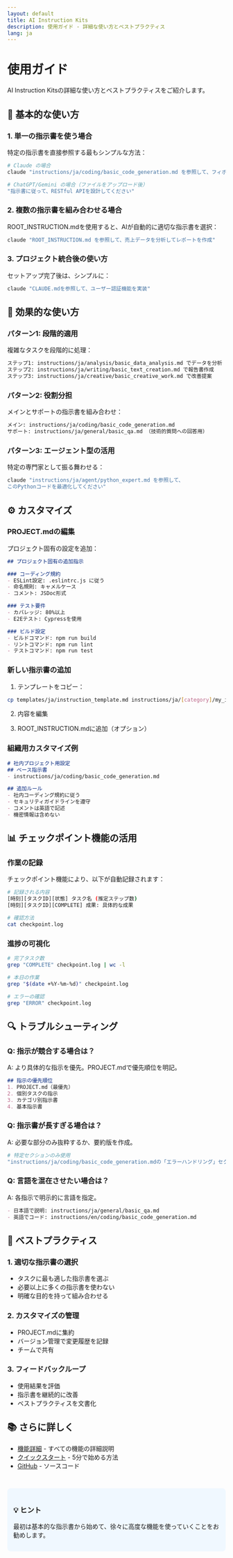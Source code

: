 ```yaml
---
layout: default
title: AI Instruction Kits
description: 使用ガイド - 詳細な使い方とベストプラクティス
lang: ja
---
```


# 使用ガイド

AI Instruction Kitsの詳細な使い方とベストプラクティスをご紹介します。

## 📖 基本的な使い方

### 1. 単一の指示書を使う場合

特定の指示書を直接参照する最もシンプルな方法：

```bash
# Claude の場合
claude "instructions/ja/coding/basic_code_generation.md を参照して、フィボナッチ数列を生成するコードを書いて"

# ChatGPT/Gemini の場合（ファイルをアップロード後）
"指示書に従って、RESTful APIを設計してください"
```

### 2. 複数の指示書を組み合わせる場合

ROOT_INSTRUCTION.mdを使用すると、AIが自動的に適切な指示書を選択：

```bash
claude "ROOT_INSTRUCTION.md を参照して、売上データを分析してレポートを作成"
```

### 3. プロジェクト統合後の使い方

セットアップ完了後は、シンプルに：

```bash
claude "CLAUDE.mdを参照して、ユーザー認証機能を実装"
```

## 🎯 効果的な使い方

### パターン1: 段階的適用

複雑なタスクを段階的に処理：

```markdown
ステップ1: instructions/ja/analysis/basic_data_analysis.md でデータを分析
ステップ2: instructions/ja/writing/basic_text_creation.md で報告書作成
ステップ3: instructions/ja/creative/basic_creative_work.md で改善提案
```

### パターン2: 役割分担

メインとサポートの指示書を組み合わせ：

```markdown
メイン: instructions/ja/coding/basic_code_generation.md
サポート: instructions/ja/general/basic_qa.md （技術的質問への回答用）
```

### パターン3: エージェント型の活用

特定の専門家として振る舞わせる：

```bash
claude "instructions/ja/agent/python_expert.md を参照して、
このPythonコードを最適化してください"
```

## ⚙️ カスタマイズ

### PROJECT.mdの編集

プロジェクト固有の設定を追加：

```markdown
## プロジェクト固有の追加指示

### コーディング規約
- ESLint設定: .eslintrc.js に従う
- 命名規則: キャメルケース
- コメント: JSDoc形式

### テスト要件
- カバレッジ: 80%以上
- E2Eテスト: Cypressを使用

### ビルド設定
- ビルドコマンド: npm run build
- リントコマンド: npm run lint
- テストコマンド: npm run test
```

### 新しい指示書の追加

1. テンプレートをコピー：
```bash
cp templates/ja/instruction_template.md instructions/ja/[category]/my_instruction.md
```

2. 内容を編集

3. ROOT_INSTRUCTION.mdに追加（オプション）

### 組織用カスタマイズ例

```markdown
# 社内プロジェクト用設定
## ベース指示書
- instructions/ja/coding/basic_code_generation.md

## 追加ルール
- 社内コーディング規約に従う
- セキュリティガイドラインを遵守
- コメントは英語で記述
- 機密情報は含めない
```

## 📊 チェックポイント機能の活用

### 作業の記録

チェックポイント機能により、以下が自動記録されます：

```bash
# 記録される内容
[時刻][タスクID][状態] タスク名 (推定ステップ数)
[時刻][タスクID][COMPLETE] 成果: 具体的な成果

# 確認方法
cat checkpoint.log
```

### 進捗の可視化

```bash
# 完了タスク数
grep "COMPLETE" checkpoint.log | wc -l

# 本日の作業
grep "$(date +%Y-%m-%d)" checkpoint.log

# エラーの確認
grep "ERROR" checkpoint.log
```

## 🔍 トラブルシューティング

### Q: 指示が競合する場合は？

A: より具体的な指示を優先。PROJECT.mdで優先順位を明記。

```markdown
## 指示の優先順位
1. PROJECT.md（最優先）
2. 個別タスクの指示
3. カテゴリ別指示書
4. 基本指示書
```

### Q: 指示書が長すぎる場合は？

A: 必要な部分のみ抜粋するか、要約版を作成。

```bash
# 特定セクションのみ使用
"instructions/ja/coding/basic_code_generation.mdの「エラーハンドリング」セクションを参照"
```

### Q: 言語を混在させたい場合は？

A: 各指示で明示的に言語を指定。

```markdown
- 日本語で説明: instructions/ja/general/basic_qa.md
- 英語でコード: instructions/en/coding/basic_code_generation.md
```

## 🎯 ベストプラクティス

### 1. 適切な指示書の選択
- タスクに最も適した指示書を選ぶ
- 必要以上に多くの指示書を使わない
- 明確な目的を持って組み合わせる

### 2. カスタマイズの管理
- PROJECT.mdに集約
- バージョン管理で変更履歴を記録
- チームで共有

### 3. フィードバックループ
- 使用結果を評価
- 指示書を継続的に改善
- ベストプラクティスを文書化

## 📚 さらに詳しく

- [機能詳細](features) - すべての機能の詳細説明
- [クイックスタート](quickstart) - 5分で始める方法
- [GitHub](https://github.com/dobachi/AI_Instruction_Kits) - ソースコード

<div style="margin-top: 3em; padding: 1em; background-color: #f0f8ff; border-radius: 8px;">
  <h3>💡 ヒント</h3>
  <p>最初は基本的な指示書から始めて、徐々に高度な機能を使っていくことをお勧めします。</p>
</div>